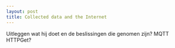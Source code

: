 ```yaml
---
layout: post
title: Collected data and the Internet
---
```


Uitleggen wat hij doet en de beslissingen die genomen zijn? MQTT HTTPGet?
